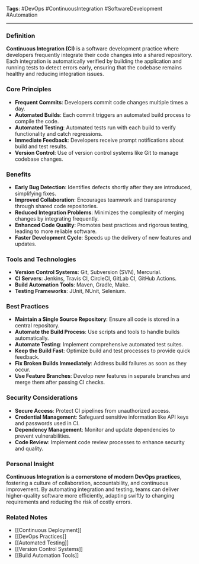 **Tags**: #DevOps #ContinuousIntegration #SoftwareDevelopment #Automation

---

### Definition

**Continuous Integration (CI)** is a software development practice where developers frequently integrate their code changes into a shared repository. Each integration is automatically verified by building the application and running tests to detect errors early, ensuring that the codebase remains healthy and reducing integration issues.

### Core Principles

- **Frequent Commits**: Developers commit code changes multiple times a day.
- **Automated Builds**: Each commit triggers an automated build process to compile the code.
- **Automated Testing**: Automated tests run with each build to verify functionality and catch regressions.
- **Immediate Feedback**: Developers receive prompt notifications about build and test results.
- **Version Control**: Use of version control systems like Git to manage codebase changes.

### Benefits

- **Early Bug Detection**: Identifies defects shortly after they are introduced, simplifying fixes.
- **Improved Collaboration**: Encourages teamwork and transparency through shared code repositories.
- **Reduced Integration Problems**: Minimizes the complexity of merging changes by integrating frequently.
- **Enhanced Code Quality**: Promotes best practices and rigorous testing, leading to more reliable software.
- **Faster Development Cycle**: Speeds up the delivery of new features and updates.

### Tools and Technologies

- **Version Control Systems**: Git, Subversion (SVN), Mercurial.
- **CI Servers**: Jenkins, Travis CI, CircleCI, GitLab CI, GitHub Actions.
- **Build Automation Tools**: Maven, Gradle, Make.
- **Testing Frameworks**: JUnit, NUnit, Selenium.

### Best Practices

- **Maintain a Single Source Repository**: Ensure all code is stored in a central repository.
- **Automate the Build Process**: Use scripts and tools to handle builds automatically.
- **Automate Testing**: Implement comprehensive automated test suites.
- **Keep the Build Fast**: Optimize build and test processes to provide quick feedback.
- **Fix Broken Builds Immediately**: Address build failures as soon as they occur.
- **Use Feature Branches**: Develop new features in separate branches and merge them after passing CI checks.

### Security Considerations

- **Secure Access**: Protect CI pipelines from unauthorized access.
- **Credential Management**: Safeguard sensitive information like API keys and passwords used in CI.
- **Dependency Management**: Monitor and update dependencies to prevent vulnerabilities.
- **Code Review**: Implement code review processes to enhance security and quality.

### Personal Insight

**Continuous Integration is a cornerstone of modern DevOps practices**, fostering a culture of collaboration, accountability, and continuous improvement. By automating integration and testing, teams can deliver higher-quality software more efficiently, adapting swiftly to changing requirements and reducing the risk of costly errors.

### Related Notes

- [[Continuous Deployment]]
- [[DevOps Practices]]
- [[Automated Testing]]
- [[Version Control Systems]]
- [[Build Automation Tools]]